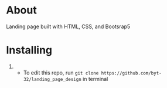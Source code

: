 # About
Landing page built with HTML, CSS, and Bootsrap5

# Installing
1. * To edit this repo, run `git clone https://github.com/byt-32/landing_page_design` in terminal


